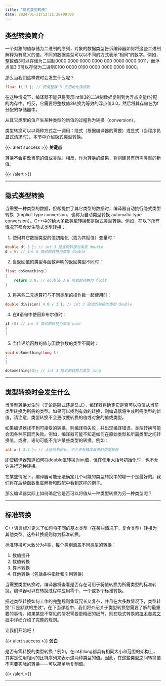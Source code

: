 ```yaml
---
title: "隐式类型转换"
date: 2024-01-31T13:21:38+08:00
---
```


## 类型转换简介

一个对象的值存储为二进制的序列，对象的数据类型告诉编译器如何将这些二进制解释为有意义的值。不同的数据类型可以以不同的方式表示“相同”的数字。例如，整数值3可以存储为二进制0000 0000 0000 0000 000 0000 0000 0011，而浮点值3.0可以存储为二进制0100 0000 0100 0000 0000 0000 0000。

那么当我们这样做时会发生什么呢？

```C++
float f{ 3 }; // 使用整数 3 去初始化浮点数
```

在这种情况下，编译器不能只将表示int值3的二进制数据复制到为浮点变量f分配的内存中。相反，它需要将整数值3转换为等效的浮点值3.0，然后将其存储在为f分配的存储器中。

从其它类型的值产生某种类型的新值的过程称为转换（conversion）。

类型转换可以以两种方式之一调用：隐式（根据编译器的需要）或显式（当程序员显式请求时）。本节中介绍隐式类型转换。

{{< alert success >}}
**关键点**

转换不会更改当前的值或类型。相反，作为转换的结果，将创建具有所需类型的新值。

{{< /alert >}}

***
## 隐式类型转换

当需要一种类型的数据，但却提供了其它类型的数据时，编译器自动执行隐式类型转换（Implicit type conversion，也称为自动类型转换 automatic type conversion）。C++中的绝大多数类型转换都是隐式类型转换。例如，在以下所有情况下都会发生隐式类型转换：

1. 使用其它数据类型的值初始化（或为其赋值）变量时：

```C++
double d{ 3 }; // int 3 隐式的转换为类型 double
d = 6; // int 6 隐式的转换为类型 double
```

2. 当返回值的类型与函数声明的返回类型不同时：

```C++
float doSomething()
{
    return 3.0; // double 3.0 隐式的转换为 float
}
```

3. 将某些二元运算符与不同类型的操作数一起使用时：

```C++
double division{ 4.0 / 3 }; // int 3 隐式的转换为类型 double
```

4. 在if语句中使用非布尔值时：

```C++
if (5) // int 5 隐式的转换为类型 bool
{
}
```

5. 当传递给函数的值与函数参数的类型不同时：

```C++
void doSomething(long l)
{
}

doSomething(3); // int 3 隐式的转换为类型 long
```

***
## 类型转换时会发生什么

当类型转换发生时（无论是隐式还是显式），编译器将确定它是否可以将值从当前类型转换为所需的类型。如果可以找到有效的转换，则编译器将生成所需类型的新值。请注意，类型转换不会更改要转换的值或对象的值或类型。

如果编译器找不到可接受的转换，则编译将失败，并出现编译错误。类型转换可能会因各种原因而失败。例如，编译器可能不知道如何在原始类型和所需类型之间转换值。或者，语句可能不允许某些类型的转换。例如：

```C++
int x { 3.5 }; // 大括号初始化，不允许有精度丢失的类型转换
```

即使编译器知道如何将double值转换为int值，但在使用大括号初始化时，也不允许进行这种转换。

在某些情况下，编译器可能无法确定几个可能的类型转换中的哪一个是最好的。我们将在后续函数重载解析和匹配中看到这样的例子。

那么编译器实际上如何确定它是否可以将值从一种类型转换为另一种类型呢？

***
## 标准转换

C++语言标准定义了如何将不同的基本类型（在某些情况下，复合类型）转换为其他类型。这些转换规则称为标准转换。

标准转换可大致分为4类，每个类别涵盖不同类型的转换：

1. 数值提升
2. 数值转换
3. 算术转换
4. 其他转换（包括各种指针和引用转换）


当需要类型转换时，编译器将查看是否存在可用于将值转换为所需类型的标准转换。编译器可以在转换过程中应用零个、一个或多个标准转换。

描述类型转换如何工作的完整规则集既冗长又复杂，并且在大多数情况下，类型转换“只是默默的生效”。在下面课程中，我们将介绍关于类型转换您需要了解的最重要的事情。如果某些不常见的情况需要更精细的细节，则在隐式转换的[技术参考文档](https://en.cppreference.com/w/cpp/language/implicit_conversion)中详细介绍了完整的规则。

让我们开始吧！

{{< alert success >}}
**旁白**

是否有零转换的类型转换？例如，在int和long都具有相同大小和范围的架构上，其实是使用相同的比特序列来表示这两种类型的值。因此，在这些类型之间转换值不需要实际的转换——可以简单地复制值。

{{< /alert >}}

***
